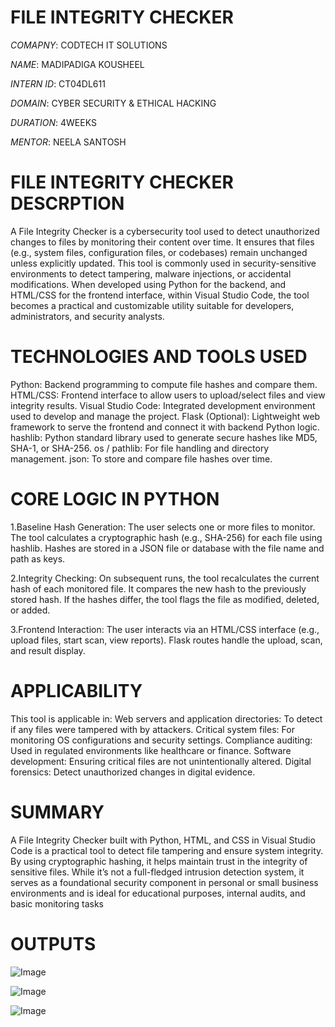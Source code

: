 # FILE INTEGRITY CHECKER

*COMAPNY*: CODTECH IT SOLUTIONS

*NAME*: MADIPADIGA KOUSHEEL

*INTERN ID*: CT04DL611

*DOMAIN*: CYBER SECURITY & ETHICAL HACKING

*DURATION*: 4WEEKS

*MENTOR*: NEELA SANTOSH 

# FILE INTEGRITY CHECKER DESCRPTION
A File Integrity Checker is a cybersecurity tool used to detect unauthorized changes to files by monitoring their content over time. 
It ensures that files (e.g., system files, configuration files, or codebases) remain unchanged unless explicitly updated.
This tool is commonly used in security-sensitive environments to detect tampering, malware injections, or accidental modifications.
When developed using Python for the backend, and HTML/CSS for the frontend interface, within Visual Studio Code, the tool becomes a 
practical and customizable utility suitable for developers, administrators, and security analysts.

# TECHNOLOGIES AND TOOLS USED 
Python: Backend programming to compute file hashes and compare them.
HTML/CSS: Frontend interface to allow users to upload/select files and view integrity results.
Visual Studio Code: Integrated development environment used to develop and manage the project.
Flask (Optional): Lightweight web framework to serve the frontend and connect it with backend Python logic.
hashlib: Python standard library used to generate secure hashes like MD5, SHA-1, or SHA-256.
os / pathlib: For file handling and directory management.
json: To store and compare file hashes over time.

# CORE LOGIC IN PYTHON 
1.Baseline Hash Generation:
The user selects one or more files to monitor.
The tool calculates a cryptographic hash (e.g., SHA-256) for each file using hashlib.
Hashes are stored in a JSON file or database with the file name and path as keys.

2.Integrity Checking:
On subsequent runs, the tool recalculates the current hash of each monitored file.
It compares the new hash to the previously stored hash.
If the hashes differ, the tool flags the file as modified, deleted, or added.

3.Frontend Interaction:
The user interacts via an HTML/CSS interface (e.g., upload files, start scan, view reports).
Flask routes handle the upload, scan, and result display.

# APPLICABILITY
This tool is applicable in:
Web servers and application directories: To detect if any files were tampered with by attackers.
Critical system files: For monitoring OS configurations and security settings.
Compliance auditing: Used in regulated environments like healthcare or finance.
Software development: Ensuring critical files are not unintentionally altered.
Digital forensics: Detect unauthorized changes in digital evidence.

# SUMMARY 
A File Integrity Checker built with Python, HTML, and CSS in Visual Studio Code is a practical tool to detect file tampering and ensure system integrity. 
By using cryptographic hashing, it helps maintain trust in the integrity of sensitive files. While it’s not a full-fledged intrusion detection system, 
it serves as a foundational security component in personal or small business environments and is ideal for educational purposes, internal audits, and basic monitoring tasks

# OUTPUTS
![Image](https://github.com/user-attachments/assets/deb05450-202d-483c-b90e-e9ef266ad30a)

![Image](https://github.com/user-attachments/assets/8ed434bd-1b1c-48ae-addf-ba0e1023d3bb)

![Image](https://github.com/user-attachments/assets/82f891f0-6899-4d16-9bac-f5f17a08d956)

